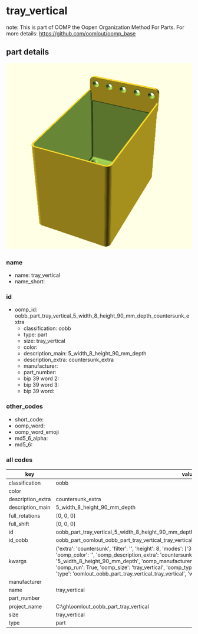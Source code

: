 # tray_vertical  

note: This is part of OOMP the Oopen Organization Method For Parts. For more details: https://github.com/oomlout/oomp_base

##  part details
  

[![](3dpr.png)](3dpr.png)





### name
* name: tray_vertical
* name_short: 
### id
* oomp_id: oobb_part_tray_vertical_5_width_8_height_90_mm_depth_countersunk_extra
  * classification: oobb
  * type: part
  * size: tray_vertical
  * color: 
  * description_main: 5_width_8_height_90_mm_depth
  * description_extra: countersunk_extra
  * manufacturer: 
  * part_number: 
  * bip 39 word 2: 
  * bip 39 word 3: 
  * bip 39 word: 

### other_codes
* short_code: 
* oomp_word: 
* oomp_word_emoji 
* md5_6_alpha: 
* md5_6: 









### all codes 
| key | value |  
| --- | --- |  
| classification | oobb |  
| color |  |  
| description_extra | countersunk_extra |  
| description_main | 5_width_8_height_90_mm_depth |  
| full_rotations | [0, 0, 0] |  
| full_shift | [0, 0, 0] |  
| id | oobb_part_tray_vertical_5_width_8_height_90_mm_depth_countersunk_extra |  
| id_oobb | oobb_part_oomlout_oobb_part_tray_vertical_tray_vertical_5_width_8_height_90_mm_depth_countersunk_extra |  
| kwargs | {'extra': 'countersunk', 'filter': '', 'height': 8, 'modes': ['3dpr'], 'navigation': True, 'oomp_classification': 'oobb', 'oomp_color': '', 'oomp_description_extra': 'countersunk_extra', 'oomp_description_main': '5_width_8_height_90_mm_depth', 'oomp_manufacturer': '', 'oomp_mode': 'oobb', 'oomp_part_number': '', 'oomp_run': True, 'oomp_size': 'tray_vertical', 'oomp_type': 'part', 'overwrite': False, 'thickness': 90, 'typ': 'all', 'type': 'oomlout_oobb_part_tray_vertical_tray_vertical', 'width': 5} |  
| manufacturer |  |  
| name | tray_vertical |  
| part_number |  |  
| project_name | C:\gh\oomlout_oobb_part_tray_vertical |  
| size | tray_vertical |  
| type | part |  
